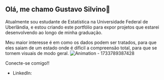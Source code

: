 ## Olá, me chamo Gustavo Silvino👋

Atualmente sou estudante de Estatística na Universidade Federal de Uberlândia, 
e estou criando este portfólio para expor projetos que estarei desenvolvendo ao longo de minha graduação.

Meu maior interesse é em como os dados podem ser tratados, para que eles saiam de um estado onde é díficil a compreensão total, para que se tornem visuais de modo geral. 
![Animation - 1733789387428](https://github.com/user-attachments/assets/a5ac7d70-e372-4fa3-85b3-c6b46455efce)


Conecte-se comigo!!
- LinkedIn:  

